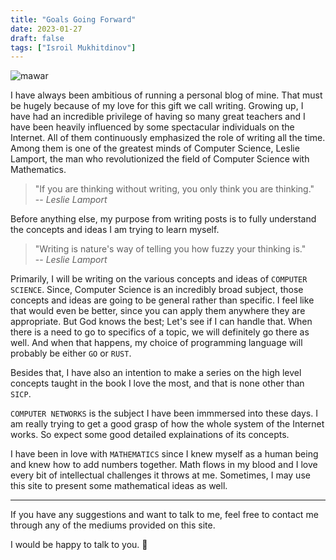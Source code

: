 ```yaml
---
title: "Goals Going Forward"
date: 2023-01-27
draft: false
tags: ["Isroil Mukhitdinov"]
---
```

![mawar](/img/networks.jpg)

I have always been ambitious of running a personal blog of mine. That must be hugely because of my love for this gift we call writing. Growing up, I have had an incredible privilege of having so many great teachers and I have been heavily influenced by some spectacular individuals on the Internet. All of them continuously emphasized the role of writing all the time. Among them is one of the greatest minds of Computer Science, Leslie Lamport, the man who revolutionized the field of Computer Science with Mathematics.

> "If you are thinking without writing, you only think you are thinking."<br>
> -- <cite>Leslie Lamport</cite>

Before anything else, my purpose from writing posts is to fully understand the concepts and ideas I am trying to learn myself. 

> "Writing is nature's way of telling you how fuzzy your thinking is."<br>
> -- <cite>Leslie Lamport</cite>

Primarily, I will be writing on the various concepts and ideas of `COMPUTER SCIENCE`. Since, Computer Science is an incredibly broad subject, those concepts and ideas are going to be general rather than specific. I feel like that would even be better, since you can apply them anywhere they are appropriate. But God knows the best; Let's see if I can handle that. When there is a need to go to specifics of a topic, we will definitely go there as well. And when that happens, my choice of programming language will probably be either `GO` or `RUST`.

Besides that, I have also an intention to make a series on the high level concepts taught in the book I love the most, and that is none other than `SICP`.

`COMPUTER NETWORKS` is the subject I have been immmersed into these days. I am really trying to get a good grasp of how the whole system of the Internet works. So expect some good detailed explainations of its concepts.

I have been in love with `MATHEMATICS` since I knew myself as a human being and knew how to add numbers together. Math flows in my blood and I love every bit of intellectual challenges it throws at me. Sometimes, I may use this site to present some mathematical ideas as well.

---

If you have any suggestions and want to talk to me, feel free to contact me through any of the mediums provided on this site. 

I would be happy to talk to you. &#x1F31D;